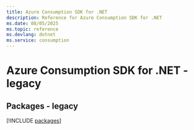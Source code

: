 ```yaml
---
title: Azure Consumption SDK for .NET
description: Reference for Azure Consumption SDK for .NET
ms.date: 08/05/2025
ms.topic: reference
ms.devlang: dotnet
ms.service: consumption
---
```

# Azure Consumption SDK for .NET - legacy
## Packages - legacy
[!INCLUDE [packages](consumption-index.md)]